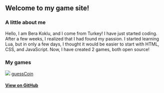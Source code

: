## Welcome to my game site!

### A little about me
Hello, I am Bera Koklu, and I come from Turkey! I have just started coding. After a few weeks, I realized that I had found my passion. I started learning Lua, but in only a few days, I thought it would be easier to start with HTML, CSS, and JavaScript. Now, I have created 2 games, both open source!

### My games

![](https://user-images.githubusercontent.com/52800665/61840334-ccf0c200-ae5e-11e9-9edb-111573d1358d.png) [guessCoin](https://bkoklu001.github.io/guesscoin/)
#### [View on GitHub](https://github.com/bkoklu001/guesscoin)
